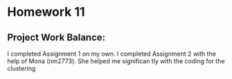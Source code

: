 # Homework 11

## Project Work Balance:
I completed Assignment 1 on my own. I completed Assignment 2 with the help of Mona (nm2773). She helped me significan
tly with the coding for the clustering 
